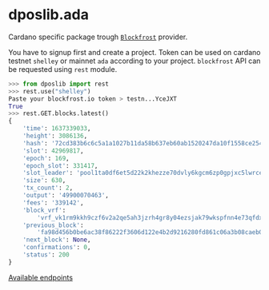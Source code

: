 <a id="dposlib.ada"></a>

# dposlib.ada

Cardano specific package trough [`Blockfrost`](https://blockfrost.io) provider.

You have to signup first and create a project. Token can be used on cardano
testnet `shelley` or mainnet `ada` according to your project. `blockfrost` API
can be requested using `rest` module.

```python
>>> from dposlib import rest
>>> rest.use("shelley")
Paste your blockfrost.io token > testn...YceJXT
True
>>> rest.GET.blocks.latest()
{
    'time': 1637339033,
    'height': 3086136,
    'hash': '72cd383b6c6c5a1a1027b11da58b637eb60ab1520247da10f1558ce2544cb129',
    'slot': 42969817,
    'epoch': 169,
    'epoch_slot': 331417,
    'slot_leader': 'pool1ta0df6et5d22k2khezze70dvly6kgcm6zp0gpjxc5lwrce0seyq',
    'size': 630,
    'tx_count': 2,
    'output': '49900070463',
    'fees': '339142',
    'block_vrf':
        'vrf_vk1rm9kkh9czf6v2a2qe5ah3jzrh4gr8y04ezsjak79wkspfnn4e73qfdxp5n',
    'previous_block':
        'fa98d456b0be6ac38f86222f3606d122e4b2d9216280fd861c06a3b08caeb078',
    'next_block': None,
    'confirmations': 0,
    'status': 200
}
```

[Available endpoints](https://docs.blockfrost.io)

